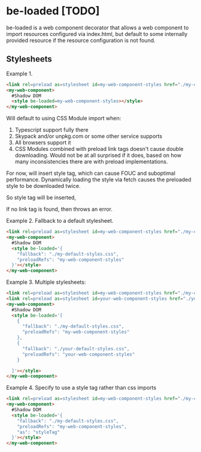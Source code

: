 # be-loaded [TODO]

be-loaded is a web component decorator that allows a web component to import resources configured via index.html, but default to some internally provided resource if the resource configuration is not found.

## Stylesheets

Example 1.


```html
<link rel=preload as=stylesheet id=my-web-component-styles href="./my-customized-styles.css">
<my-web-component>
  #Shadow DOM
  <style be-loaded=my-web-component-styles></style>
</my-web-component>
```

Will default to using CSS Module import when:

1.  Typescript support fully there
2.  Skypack and/or unpkg.com or some other service supports
3.  All browsers support it
4.  CSS Modules combined with preload link tags doesn't cause double downloading.  Would not be at all surprised if it does, based on how many inconsistencies there are with preload implementations.

For now, will insert style tag, which can cause FOUC and suboptimal performance.  Dynamically loading the style via fetch causes the preloaded style to be downloaded twice.

So style tag will be inserted, 

If no link tag is found, then throws an error.


Example 2.  Fallback to a default stylesheet.

```html
<link rel=preload as=stylesheet id=my-web-component-styles href="./my-customized-styles.css">
<my-web-component>
  #Shadow DOM
  <style be-loaded='{
    "fallback": "./my-default-styles.css",
    "preloadRefs": "my-web-component-styles"
  }'></style>
</my-web-component>
```

Example 3.  Multiple stylesheets:

```html
<link rel=preload as=stylesheet id=my-web-component-styles href="./my-customized-styles.css">
<link rel=preload as=stylesheet id=your-web-component-styles href="./your-customized-styles.css">
<my-web-component>
  #Shadow DOM
  <style be-loaded='[
    {
      "fallback": "./my-default-styles.css",
      "preloadRefs": "my-web-component-styles"
    },
    {
      "fallback": "./your-default-styles.css",
      "preloadRefs": "your-web-component-styles"
    }

  ]'></style>
</my-web-component>
```

Example 4.  Specify to use a style tag rather than css imports

```html
<link rel=preload as=stylesheet id=my-web-component-styles href="./my-customized-styles.css">
<my-web-component>
  #Shadow DOM
  <style be-loaded='{
    "fallback": "./my-default-styles.css",
    "preloadRefs": "my-web-component-styles",
    "as": "styleTag"
  }'></style>
</my-web-component>
```



